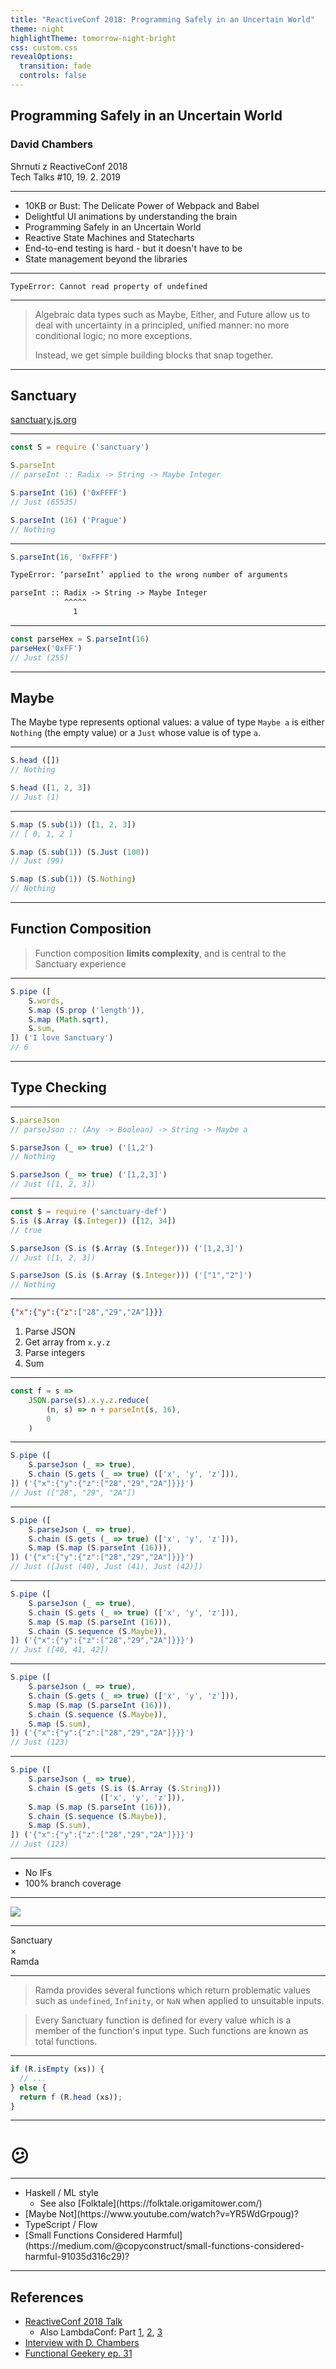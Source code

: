 ```yaml
---
title: "ReactiveConf 2018: Programming Safely in an Uncertain World"
theme: night
highlightTheme: tomorrow-night-bright
css: custom.css
revealOptions:
  transition: fade
  controls: false
---
```


## Programming Safely in an Uncertain World
### David Chambers

Shrnutí z ReactiveConf 2018<br>Tech Talks #10, 19. 2. 2019

---

- 10KB or Bust: The Delicate Power of Webpack and Babel
- Delightful UI animations by understanding the brain
- Programming Safely in an Uncertain World
- Reactive State Machines and Statecharts
- End-to-end testing is hard - but it doesn't have to&nbsp;be
- State management beyond the libraries

---

`TypeError: Cannot read property of undefined`

---

> Algebraic data types such as Maybe, Either, and Future allow us to deal with uncertainty in a principled, unified manner: no more conditional logic; no more exceptions.
>
> Instead, we get simple building blocks that snap together.

---

## Sanctuary

[sanctuary.js.org](https://sanctuary.js.org/)

---

```js
const S = require ('sanctuary')

S.parseInt
// parseInt :: Radix -> String -> Maybe Integer
```

```js
S.parseInt (16) ('0xFFFF')
// Just (65535)
```
<!-- .element: class="fragment" -->


```js
S.parseInt (16) ('Prague')
// Nothing
```
<!-- .element: class="fragment" -->


---

```js
S.parseInt(16, '0xFFFF')
```

```txt
TypeError: ‘parseInt’ applied to the wrong number of arguments

parseInt :: Radix -> String -> Maybe Integer
            ^^^^^
              1
```
<!-- .element: class="fragment" -->

---

```js
const parseHex = S.parseInt(16)
parseHex('0xFF')
// Just (255)
```

---

## Maybe

The Maybe type represents optional values: a value of type `Maybe a` is either `Nothing` (the empty value) or a `Just` whose value is of type `a`.

---

```js
S.head ([])
// Nothing
```

```js
S.head ([1, 2, 3])
// Just (1)
```
<!-- .element: class="fragment" -->


---

```js
S.map (S.sub(1)) ([1, 2, 3])
// [ 0, 1, 2 ]
```

```js
S.map (S.sub(1)) (S.Just (100))
// Just (99)
```
<!-- .element: class="fragment" -->

```js
S.map (S.sub(1)) (S.Nothing)
// Nothing
```
<!-- .element: class="fragment" -->

---

## Function Composition

> Function composition **limits complexity**, and is central to the Sanctuary experience

---

```js
S.pipe ([
    S.words,
    S.map (S.prop ('length')),
    S.map (Math.sqrt),
    S.sum,
]) ('I love Sanctuary')
// 6
```

---

## Type Checking

---

```js
S.parseJson
// parseJson :: (Any -> Boolean) -> String -> Maybe a
```

```js
S.parseJson (_ => true) ('[1,2')
// Nothing
```
<!-- .element: class="fragment" -->


```js
S.parseJson (_ => true) ('[1,2,3]')
// Just ([1, 2, 3])
```
<!-- .element: class="fragment" -->

---

```js
const $ = require ('sanctuary-def')
S.is ($.Array ($.Integer)) ([12, 34])
// true
```

```js
S.parseJson (S.is ($.Array ($.Integer))) ('[1,2,3]')
// Just ([1, 2, 3])
```
<!-- .element: class="fragment" -->

```js
S.parseJson (S.is ($.Array ($.Integer))) ('["1","2"]')
// Nothing
```
<!-- .element: class="fragment" -->

---

```json
{"x":{"y":{"z":["28","29","2A"]}}}
```

1. Parse JSON
2. Get array from `x.y.z`
3. Parse integers
4. Sum

---

```js
const f = s =>
    JSON.parse(s).x.y.z.reduce(
        (n, s) => n + parseInt(s, 16),
        0
    )
```

---

```js
S.pipe ([
    S.parseJson (_ => true),
    S.chain (S.gets (_ => true) (['x', 'y', 'z'])),
]) ('{"x":{"y":{"z":["28","29","2A"]}}}')
// Just (["28", "29", "2A"])
```

---

```js
S.pipe ([
    S.parseJson (_ => true),
    S.chain (S.gets (_ => true) (['x', 'y', 'z'])),
    S.map (S.map (S.parseInt (16))),
]) ('{"x":{"y":{"z":["28","29","2A"]}}}')
// Just ([Just (40), Just (41), Just (42)])
```

---

```js
S.pipe ([
    S.parseJson (_ => true),
    S.chain (S.gets (_ => true) (['x', 'y', 'z'])),
    S.map (S.map (S.parseInt (16))),
    S.chain (S.sequence (S.Maybe)),
]) ('{"x":{"y":{"z":["28","29","2A"]}}}')
// Just ([40, 41, 42])
```

---

```js
S.pipe ([
    S.parseJson (_ => true),
    S.chain (S.gets (_ => true) (['x', 'y', 'z'])),
    S.map (S.map (S.parseInt (16))),
    S.chain (S.sequence (S.Maybe)),
    S.map (S.sum),
]) ('{"x":{"y":{"z":["28","29","2A"]}}}')
// Just (123)
```

---

```js
S.pipe ([
    S.parseJson (_ => true),
    S.chain (S.gets (S.is ($.Array ($.String)))
                    (['x', 'y', 'z'])),
    S.map (S.map (S.parseInt (16))),
    S.chain (S.sequence (S.Maybe)),
    S.map (S.sum),
]) ('{"x":{"y":{"z":["28","29","2A"]}}}')
// Just (123)
```
---

- No IFs
- 100% branch coverage <!-- .element: class="fragment" -->

---

![](img/js-checks.png)

---

Sanctuary<br>&times;<br>Ramda

---

> Ramda provides several functions which return problematic values such as `undefined`, `Infinity`, or `NaN` when applied to unsuitable inputs.

> Every Sanctuary function is defined for every value which is a member of the function's input type. Such functions are known as total functions.
<!-- .element: class="fragment" -->

---

```js
if (R.isEmpty (xs)) {
  // ...
} else {
  return f (R.head (xs));
}
```

---

# 😕

---

- Haskell / ML style
  - <!-- .element: class="fragment" --> See also [Folktale](https://folktale.origamitower.com/)
- <!-- .element: class="fragment" --> [Maybe Not](https://www.youtube.com/watch?v=YR5WdGrpoug)?
- TypeScript / Flow <!-- .element: class="fragment" -->
- <!-- .element: class="fragment" --> [Small Functions Considered Harmful](https://medium.com/@copyconstruct/small-functions-considered-harmful-91035d316c29)?

---

## References

- [ReactiveConf 2018 Talk](https://www.youtube.com/watch?v=a2astdDbOjk)
  - Also LambdaConf: Part [1](https://www.youtube.com/watch?v=4WiNwODrYGI&t=32s), [2](https://www.youtube.com/watch?v=N1LsbfHpMRI&t=4s), [3](https://www.youtube.com/watch?v=3OwijRsWO4w)
- [Interview with D. Chambers](https://survivejs.com/blog/sanctuary-interview/)
- [Functional Geekery ep. 31](https://www.functionalgeekery.com/episode-31-david-chambers/)